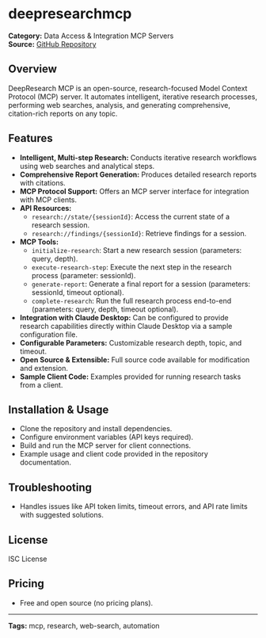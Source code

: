 # deepresearchmcp

**Category:** Data Access & Integration MCP Servers  
**Source:** [GitHub Repository](https://github.com/ameeralns/deepresearchmcp)

## Overview
DeepResearch MCP is an open-source, research-focused Model Context Protocol (MCP) server. It automates intelligent, iterative research processes, performing web searches, analysis, and generating comprehensive, citation-rich reports on any topic.

## Features
- **Intelligent, Multi-step Research:** Conducts iterative research workflows using web searches and analytical steps.
- **Comprehensive Report Generation:** Produces detailed research reports with citations.
- **MCP Protocol Support:** Offers an MCP server interface for integration with MCP clients.
- **API Resources:**
  - `research://state/{sessionId}`: Access the current state of a research session.
  - `research://findings/{sessionId}`: Retrieve findings for a session.
- **MCP Tools:**
  - `initialize-research`: Start a new research session (parameters: query, depth).
  - `execute-research-step`: Execute the next step in the research process (parameter: sessionId).
  - `generate-report`: Generate a final report for a session (parameters: sessionId, timeout optional).
  - `complete-research`: Run the full research process end-to-end (parameters: query, depth, timeout optional).
- **Integration with Claude Desktop:** Can be configured to provide research capabilities directly within Claude Desktop via a sample configuration file.
- **Configurable Parameters:** Customizable research depth, topic, and timeout.
- **Open Source & Extensible:** Full source code available for modification and extension.
- **Sample Client Code:** Examples provided for running research tasks from a client.

## Installation & Usage
- Clone the repository and install dependencies.
- Configure environment variables (API keys required).
- Build and run the MCP server for client connections.
- Example usage and client code provided in the repository documentation.

## Troubleshooting
- Handles issues like API token limits, timeout errors, and API rate limits with suggested solutions.

## License
ISC License

## Pricing
- Free and open source (no pricing plans).

---
**Tags:** mcp, research, web-search, automation